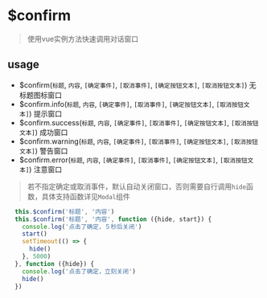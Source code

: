 # $confirm

> 使用vue实例方法快速调用对话窗口

## usage

* $confirm(`标题`, `内容`, `[确定事件]`, `[取消事件]`, `[确定按钮文本]`, `[取消按钮文本]`) 无标题图标窗口
* $confirm.info(`标题`, `内容`, `[确定事件]`, `[取消事件]`, `[确定按钮文本]`, `[取消按钮文本]`) 提示窗口
* $confirm.success(`标题`, `内容`, `[确定事件]`, `[取消事件]`, `[确定按钮文本]`, `[取消按钮文本]`) 成功窗口
* $confirm.warning(`标题`, `内容`, `[确定事件]`, `[取消事件]`, `[确定按钮文本]`, `[取消按钮文本]`) 警告窗口
* $confirm.error(`标题`, `内容`, `[确定事件]`, `[取消事件]`, `[确定按钮文本]`, `[取消按钮文本]`) 注意窗口

> 若不指定确定或取消事件，默认自动关闭窗口，否则需要自行调用`hide`函数，具体支持函数详见`Modal`组件

```javascript
  this.$confirm('标题', '内容')
  this.$confirm('标题', '内容', function ({hide, start}) {
    console.log('点击了确定，５秒后关闭')
    start()
    setTimeout(() => {
      hide()
    }, 5000)
  }, function ({hide}) {
    console.log('点击了确定，立刻关闭')
    hide()
  })
```